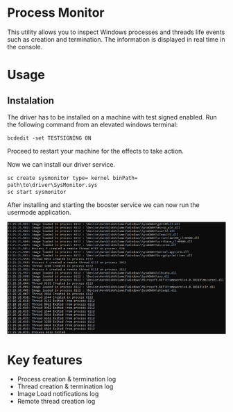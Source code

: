 # Process Monitor
This utility allows you to inspect Windows processes and threads life events such as creation and termination. The information is displayed in real time in the console.

# Usage

## Instalation
The driver has to be installed on a machine with test signed enabled. Run the following command from an elevated windows terminal:

    bcdedit -set TESTSIGNING ON
    
Proceed to restart your machine for the effects to take action.

Now we can install our driver service.

    sc create sysmonitor type= kernel binPath= path\to\driver\SysMonitor.sys
    sc start sysmonitor

After installing and starting the booster service we can now run the usermode application.

![Example](Images/Example.png)

# Key features
* Process creation & termination log
* Thread creation & termination log
* Image Load notifications log
* Remote thread creation log
